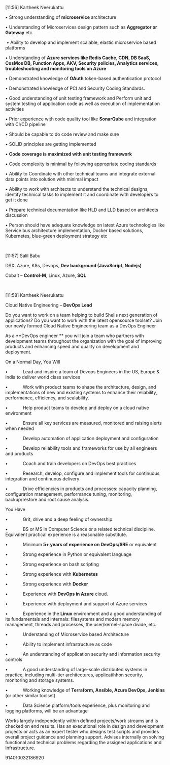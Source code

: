 [11:56] Kartheek Neerukattu

• Strong understanding of **microservice** architecture 

• Understanding of Microservices design pattern such as **Aggregator or Gateway** etc.

 • Ability to develop and implement scalable, elastic microservice based platforms 

• Understanding of **Azure services like Redis Cache, CDN, DB SaaS, CosMos DB, Function Apps, AKV, Security policies, Analytics services, troubleshooting and monitoring tools on Azure** 

• Demonstrated knowledge of **OAuth** token-based authentication protocol 

• Demonstrated knowledge of PCI and Security Coding Standards. 

• Good understanding of unit testing framework and Perform unit and system testing of application code as well as execution of implementation activities 

• Prior experience with code quality tool like **SonarQube** and integration with CI/CD pipeline 

• Should be capable to do code review and make sure 

• SOLID principles are getting implemented 

• **Code coverage is maximized with unit testing framework** 

• Code complexity is minimal by following appropriate coding standards 

• Ability to Coordinate with other technical teams and integrate external data points into solution with minimal impact 

• Ability to work with architects to understand the technical designs, identify technical tasks to implement it and coordinate with developers to get it done

• Prepare technical documentation like HLD and LLD based on architects discussion 

• Person should have adequate knowledge on latest Azure technologies like Service bus architecture implementation, Docker based solutions, Kubernetes, blue-green deployment strategy etc

​

[11:57] Salil Babu

DSX: Azure, K8s, Devops, **Dev background (JavaScript, Nodejs)**

Cobalt – **Control-M**, Linux, Azure, **SQL**

​

[11:58] Kartheek Neerukattu

Cloud Native Engineering – **DevOps Lead**

Do you want to work on a team helping to build Shells next generation of applications? Do you want to work with the latest opensource toolset? Join our newly formed Cloud Native Engineering team as a DevOps Engineer

As a **DevOps engineer ** you will join a team who partners with development teams throughout the organization with the goal of improving products and enhancing speed and quality on development and deployment.

On a Normal Day, You Will

•            Lead and inspire a team of Devops Engineers in the US, Europe & India to deliver world class services

•            Work with product teams to shape the architecture, design, and implementations of new and existing systems to enhance their reliability, performance, efficiency, and scalability.

•            Help product teams to develop and deploy on a cloud native environment

•            Ensure all key services are measured, monitored and raising alerts when needed

•            Develop automation of application deployment and configuration

•            Develop reliability tools and frameworks for use by all engineers and products

•            Coach and train developers on DevOps best practices

•            Research, develop, configure and implement tools for continuous integration and continuous delivery

•            Drive efficiencies in products and processes: capacity planning, configuration management, performance tuning, monitoring, backup/restore and root cause analysis.

You Have

•            Grit, drive and a deep feeling of ownership.

•            BS or MS in Computer Science or a related technical discipline. Equivalent practical experience is a reasonable substitute.

•            Minimum **5+ years of experience on DevOps/SRE** or equivalent

•            Strong experience in Python or equivalent language

•            Strong experience on bash scripting

•            Strong experience with **Kubernetes**

•            Strong experience with **Docker**

•            Experience with **DevOps in Azure** cloud.

•            Experience with deployment and support of Azure services

•            Experience in the **Linux** environment and a good understanding of its fundamentals and internals: filesystems and modern memory management, threads and processes, the user/kernel-space divide, etc.

•            Understanding of Microservice based Architecture

•            Ability to implement infrastructure as code

•            An understanding of application security and information security controls

•            A good understanding of large-scale distributed systems in practice, including multi-tier architectures, applicatihhon security, monitoring and storage systems.

•            Working knowledge of **Terraform, Ansible, Azure DevOps, Jenkins** (or other similar toolset)

•            Data Science platform/tools experience, plus monitoring and logging platforms, will be an advantage

Works largely independently within defined projects/work streams and is checked on end results. Has an executional role in design and development projects or acts as an expert tester who designs test scripts and provides overall project guidance and planning support. Advises internally on solving functional and technical problems regarding the assigned applications and Infrastructure.





914010032186920